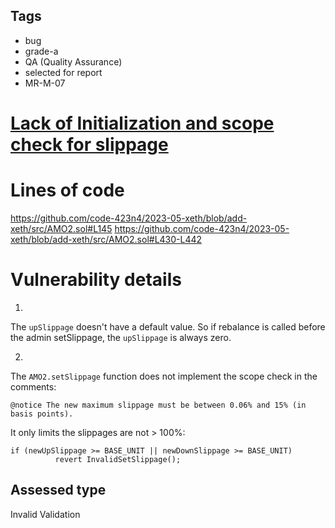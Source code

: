 ## Tags

- bug
- grade-a
- QA (Quality Assurance)
- selected for report
- MR-M-07

# [Lack of Initialization and scope check for slippage](https://github.com/code-423n4/2023-06-xeth-mitigation-findings/issues/16) 

# Lines of code

https://github.com/code-423n4/2023-05-xeth/blob/add-xeth/src/AMO2.sol#L145
https://github.com/code-423n4/2023-05-xeth/blob/add-xeth/src/AMO2.sol#L430-L442


# Vulnerability details

1. 
The `upSlippage` doesn't have a default value. So if rebalance is called before the admin setSlippage, the `upSlippage` is always zero.

2. 
The `AMO2.setSlippage` function does not implement the scope check in the comments:
```
@notice The new maximum slippage must be between 0.06% and 15% (in basis points).
```
It only limits the slippages are not > 100%:
```
if (newUpSlippage >= BASE_UNIT || newDownSlippage >= BASE_UNIT)
          revert InvalidSetSlippage();
```


## Assessed type

Invalid Validation